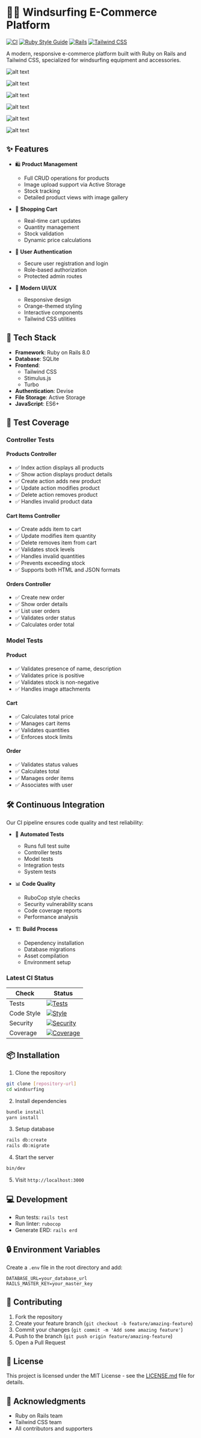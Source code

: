 # 🏄‍♂️ Windsurfing E-Commerce Platform

[![CI](https://github.com/andrewpaliyan/windsurfing/actions/workflows/ci.yml/badge.svg)](https://github.com/andrewpaliyan/windsurfing/actions/workflows/ci.yml)
[![Ruby Style Guide](https://img.shields.io/badge/code_style-rubocop-brightgreen.svg)](https://github.com/rubocop/rubocop)
[![Rails](https://img.shields.io/badge/Rails-8.0.0-red.svg)](https://rubyonrails.org/)
[![Tailwind CSS](https://img.shields.io/badge/Tailwind_CSS-v3-blue.svg)](https://tailwindcss.com/)

A modern, responsive e-commerce platform built with Ruby on Rails and Tailwind CSS, specialized for windsurfing equipment and accessories.

![alt text](gallery/signup.png)

![alt text](gallery/signin.png)

![alt text](gallery/product_index.png)

![alt text](gallery/product_show.png)

![alt text](gallery/cart_index.png)

![alt text](gallery/cart_empty.png)

## ✨ Features

- 🛍️ **Product Management**
  - Full CRUD operations for products
  - Image upload support via Active Storage
  - Stock tracking
  - Detailed product views with image gallery

- 🛒 **Shopping Cart**
  - Real-time cart updates
  - Quantity management
  - Stock validation
  - Dynamic price calculations

- 👤 **User Authentication**
  - Secure user registration and login
  - Role-based authorization
  - Protected admin routes

- 🎨 **Modern UI/UX**
  - Responsive design
  - Orange-themed styling
  - Interactive components
  - Tailwind CSS utilities

## 🚀 Tech Stack

- **Framework**: Ruby on Rails 8.0
- **Database**: SQLite
- **Frontend**: 
  - Tailwind CSS
  - Stimulus.js
  - Turbo
- **Authentication**: Devise
- **File Storage**: Active Storage
- **JavaScript**: ES6+

## 🧪 Test Coverage

### Controller Tests

#### Products Controller
- ✅ Index action displays all products
- ✅ Show action displays product details
- ✅ Create action adds new product
- ✅ Update action modifies product
- ✅ Delete action removes product
- ✅ Handles invalid product data

#### Cart Items Controller
- ✅ Create adds item to cart
- ✅ Update modifies item quantity
- ✅ Delete removes item from cart
- ✅ Validates stock levels
- ✅ Handles invalid quantities
- ✅ Prevents exceeding stock
- ✅ Supports both HTML and JSON formats

#### Orders Controller
- ✅ Create new order
- ✅ Show order details
- ✅ List user orders
- ✅ Validates order status
- ✅ Calculates order total

### Model Tests

#### Product
- ✅ Validates presence of name, description
- ✅ Validates price is positive
- ✅ Validates stock is non-negative
- ✅ Handles image attachments

#### Cart
- ✅ Calculates total price
- ✅ Manages cart items
- ✅ Validates quantities
- ✅ Enforces stock limits

#### Order
- ✅ Validates status values
- ✅ Calculates total
- ✅ Manages order items
- ✅ Associates with user

## 🛠️ Continuous Integration

Our CI pipeline ensures code quality and test reliability:

- 🔄 **Automated Tests**
  - Runs full test suite
  - Controller tests
  - Model tests
  - Integration tests
  - System tests

- 📊 **Code Quality**
  - RuboCop style checks
  - Security vulnerability scans
  - Code coverage reports
  - Performance analysis

- 🏗️ **Build Process**
  - Dependency installation
  - Database migrations
  - Asset compilation
  - Environment setup

### Latest CI Status

| Check | Status |
|-------|--------|
| Tests | [![Tests](https://github.com/andrewpaliyan/windsurfing/actions/workflows/ci.yml/badge.svg?event=push&branch=main)](https://github.com/andrewpaliyan/windsurfing/actions/workflows/ci.yml) |
| Code Style | [![Style](https://github.com/andrewpaliyan/windsurfing/actions/workflows/rubocop.yml/badge.svg)](https://github.com/andrewpaliyan/windsurfing/actions/workflows/rubocop.yml) |
| Security | [![Security](https://github.com/andrewpaliyan/windsurfing/actions/workflows/security.yml/badge.svg)](https://github.com/andrewpaliyan/windsurfing/actions/workflows/security.yml) |
| Coverage | [![Coverage](https://codecov.io/gh/andrewpaliyan/windsurfing/branch/main/graph/badge.svg)](https://codecov.io/gh/andrewpaliyan/windsurfing) |

## 📦 Installation

1. Clone the repository
```bash
git clone [repository-url]
cd windsurfing
```

2. Install dependencies
```bash
bundle install
yarn install
```

3. Setup database
```bash
rails db:create
rails db:migrate
```

4. Start the server
```bash
bin/dev
```

5. Visit `http://localhost:3000`

## 💻 Development

- Run tests: `rails test`
- Run linter: `rubocop`
- Generate ERD: `rails erd`

## 🔒 Environment Variables

Create a `.env` file in the root directory and add:

```
DATABASE_URL=your_database_url
RAILS_MASTER_KEY=your_master_key
```

## 📝 Contributing

1. Fork the repository
2. Create your feature branch (`git checkout -b feature/amazing-feature`)
3. Commit your changes (`git commit -m 'Add some amazing feature'`)
4. Push to the branch (`git push origin feature/amazing-feature`)
5. Open a Pull Request

## 📄 License

This project is licensed under the MIT License - see the [LICENSE.md](LICENSE.md) file for details.

## 🙏 Acknowledgments

- Ruby on Rails team
- Tailwind CSS team
- All contributors and supporters